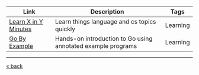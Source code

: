 | Link                                                | Description                                                  | Tags         |
| --------------------------------------------------- | ------------------------------------------------------------ | ------------ |
| [Learn X in Y Minutes](https://learnxinyminutes.com)| Learn things language and cs topics quickly                  | Learning     |
| [Go By Example](https://gobyexample.com/)           | Hands-on introduction to Go using annotated example programs | Learning     |

---
[« back](README.md)
